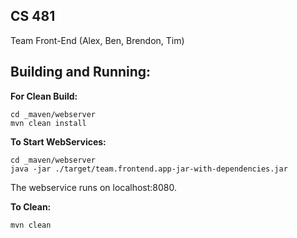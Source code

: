 ## CS 481 
Team Front-End (Alex, Ben, Brendon, Tim)

## Building and Running:

**For Clean Build:**

    cd _maven/webserver
    mvn clean install

**To Start WebServices:**

    cd _maven/webserver 
    java -jar ./target/team.frontend.app-jar-with-dependencies.jar

The webservice runs on localhost:8080.

**To Clean:**

    mvn clean
